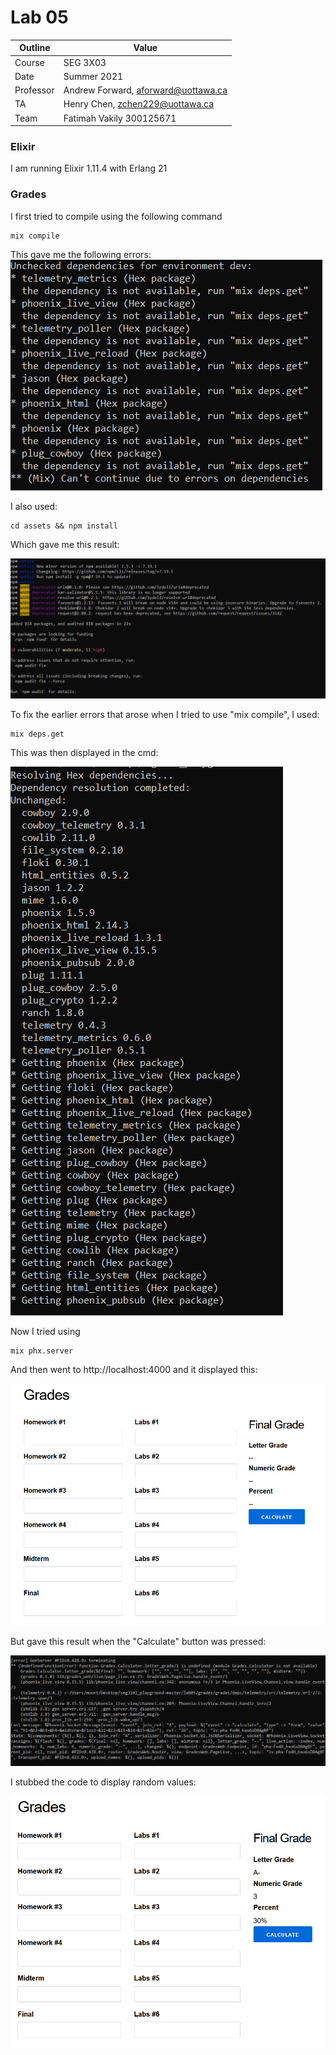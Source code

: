 # Lab 05
| Outline | Value |
| --- | --- |
| Course | SEG 3X03 |
| Date | Summer 2021 |
| Professor | Andrew Forward, aforward@uottawa.ca |
| TA | Henry Chen, zchen229@uottawa.ca|
| Team | Fatimah Vakily 300125671 |

### Elixir
I am running Elixir 1.11.4 with Erlang 21

### Grades
I first tried to compile using the following command

```
mix compile
```

This gave me the following errors:
![Grades Result](grades/grades/assets/screenshot1.PNG)




I also used:

```
cd assets && npm install
```
Which gave me this result:

![Grades Result](grades/grades/assets/screenshot2.PNG)




To fix the earlier errors that arose when I tried to use "mix compile", I used:
```
mix deps.get
```
This was then displayed in the cmd:

![Grades Result](grades/grades/assets/screenshot3.PNG)


Now I tried using
```
mix phx.server
```

And then went to http://localhost:4000 and it displayed this:

![Grades Result](grades/grades/assets/screenshot4.PNG)

But gave this result when the "Calculate" button was pressed:

![Grades Result](grades/grades/assets/screenshot5.PNG)


I stubbed the code to display random values:

![Grades Result](grades/grades/assets/screenshot6.PNG)
